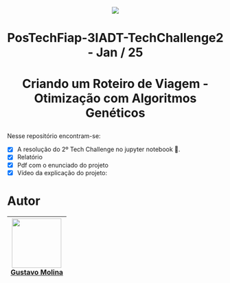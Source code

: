 <p align="center">
<img loading="lazy" src="https://img.shields.io/badge/FINALIZADO-green"/>
</p>

# <p align="center">PosTechFiap-3IADT-TechChallenge2 - Jan / 25 </p>

# <p align="center">Criando um Roteiro de Viagem - Otimização com Algoritmos Genéticos </p>

Nesse repositório encontram-se:
- [x] A resolução do 2º Tech Challenge no jupyter notebook 🐍.
- [x] Relatório
- [x] Pdf com o enunciado do projeto
- [x] Vídeo da explicação do projeto: 

# Autor

| [<img loading="lazy" src="https://avatars.githubusercontent.com/u/70485830?v=4" width=115><br>Gustavo Molina](https://github.com/gustavomolina17)
| :---: | 



